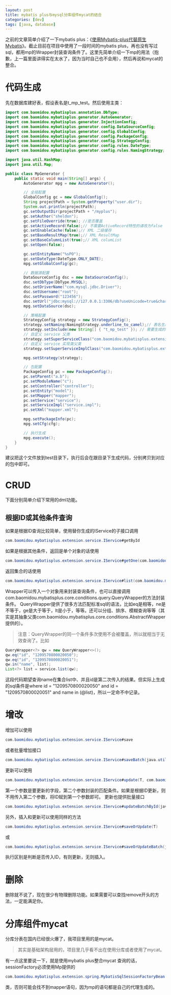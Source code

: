 ```yaml
---
layout: post
title: mybatis plus与mysql分库组件mycat的结合
categories: [dev]
tags: [java, database]
---
```


之前的文章简单介绍了一下mybatis plus：《[使用Mybatis-plus代替原生Mybatis](/mybatis-plus/)》。截止目前在项目中使用了一段时间的mybatis plus，再也没有写过sql，都用mp的Wrapper封装查询条件了。这里先简单介绍一下mp的用法（抱歉，上一篇里面讲得实在太水了，因为当时自己也不会用），然后再说和mycat的整合。

# 代码生成
先在数据库建好表，假设表名是t_mp_test。然后使用主类：
```java
import com.baomidou.mybatisplus.annotation.DbType;
import com.baomidou.mybatisplus.generator.AutoGenerator;
import com.baomidou.mybatisplus.generator.InjectionConfig;
import com.baomidou.mybatisplus.generator.config.DataSourceConfig;
import com.baomidou.mybatisplus.generator.config.GlobalConfig;
import com.baomidou.mybatisplus.generator.config.PackageConfig;
import com.baomidou.mybatisplus.generator.config.StrategyConfig;
import com.baomidou.mybatisplus.generator.config.rules.DateType;
import com.baomidou.mybatisplus.generator.config.rules.NamingStrategy;

import java.util.HashMap;
import java.util.Map;

public class MpGenerator {
    public static void main(String[] args) {
        AutoGenerator mpg = new AutoGenerator();

        // 全局配置
        GlobalConfig gc = new GlobalConfig();
        String projectPath = System.getProperty("user.dir");
        System.out.println(projectPath);
        gc.setOutputDir(projectPath + "/myplus");
        gc.setAuthor("sheldon");
        gc.setFileOverride(true); //是否覆盖
        gc.setActiveRecord(false);// 不需要ActiveRecord特性的请改为false
        gc.setEnableCache(false);// XML 二级缓存
        gc.setBaseResultMap(true);// XML ResultMap
        gc.setBaseColumnList(true);// XML columList
        gc.setOpen(false);

        gc.setEntityName("%sPO");
        gc.setDateType(DateType.ONLY_DATE);
        mpg.setGlobalConfig(gc);

        // 数据源配置
        DataSourceConfig dsc = new DataSourceConfig();
        dsc.setDbType(DbType.MYSQL);
        dsc.setDriverName("com.mysql.jdbc.Driver");
        dsc.setUsername("root");
        dsc.setPassword("123456");
        dsc.setUrl("jdbc:mysql://127.0.0.1:3306/db?useUnicode=true&characterEncoding=utf8&autoReconnect=true&zeroDateTimeBehavior=convertToNull&transformedBitIsBoolean=true&serverTimezone=GMT%2B8");
        mpg.setDataSource(dsc);

        // 策略配置
        StrategyConfig strategy = new StrategyConfig();
        strategy.setNaming(NamingStrategy.underline_to_camel);// 表名生成策略
        strategy.setInclude(new String[] { "t_mp_test" }); // 需要生成的表
        // 自定义 service 父类
        strategy.setSuperServiceClass("com.baomidou.mybatisplus.extension.service.IService");
        // 自定义 service 实现类父类
        strategy.setSuperServiceImplClass("com.baomidou.mybatisplus.extension.service.impl.ServiceImpl");

        mpg.setStrategy(strategy);

        // 包配置
        PackageConfig pc = new PackageConfig();
        pc.setParent("a.b");
        pc.setModuleName("c");
        pc.setController("controller");
        pc.setEntity("model");
        pc.setMapper("mapper");
        pc.setService("service");
        pc.setServiceImpl("service.impl");
        pc.setXml("mapper.xml");

        mpg.setPackageInfo(pc);
        mpg.setCfg(cfg);

        // 执行生成
        mpg.execute();
    }
}
```
建议把这个文件放到test目录下，执行后会在跟目录下生成代码，分别拷贝到对应的包中即可。

# CRUD
下面分别简单介绍下常用的dml功能。
## 根据ID或其他条件查询
如果是根据ID查询比较简单，使用替你生成的IService的子接口调用
```java 
com.baomidou.mybatisplus.extension.service.IService#getById
```
如果是根据其他条件，返回是单个对象的话使用
```java 
com.baomidou.mybatisplus.extension.service.IService#getOne(com.baomidou.mybatisplus.core.conditions.Wrapper<T>)
```
返回集合的话使用
```java 
com.baomidou.mybatisplus.extension.service.IService#list(com.baomidou.mybatisplus.core.conditions.Wrapper<T>)
```
Wrapper可以传入一个对象用来封装查询条件，也可以直接调用com.baomidou.mybatisplus.core.conditions.query.QueryWrapper的方法封装条件。
QueryWrapper提供了很多方法匹配标准sql的语法，比如eq是相等，ne是不等于，ge是大于等于，lt是小于，等等。还可以分组、排序、模糊查询等等（其实是其抽象父类com.baomidou.mybatisplus.core.conditions.AbstractWrapper提供的）。

> 注意：QueryWrapper的同一个条件多次使用不会被覆盖，所以就相当于无效查询了。比如

```java 
QueryWrapper<?> qw = new QueryWrapper<>();
qw.eq("id", "1209570800020050");
qw.eq("id", "1209570800020051");
qw.in("name", list);
List<?> list = service.list(qw);
```
这段代码期望查询name在集合list中、并且id是第二次传入的结果。但实际上生成的sql条件是where id = "1209570800020050" and id = "1209570800020051" and name in (@list)，所以一定命不中记录。

# 增改
增加可以使用
```java
com.baomidou.mybatisplus.extension.service.IService#save
```
或者批量增加接口
```java 
com.baomidou.mybatisplus.extension.service.IService#saveBatch(java.util.Collection<T>)
```
更新可以使用
```java 
com.baomidou.mybatisplus.extension.service.IService#update(T, com.baomidou.mybatisplus.core.conditions.Wrapper<T>)
```
第一个参数是要更新的字段，第二个参数封装的匹配条件。如果是根据ID更新，则不用传入第二个参数，将ID赋到第一个参数即可。
更新也提供批量接口
```java 
com.baomidou.mybatisplus.extension.service.IService#updateBatchById(java.util.Collection<T>)
```
另外，插入和更新可以使用同样的方法
```java 
com.baomidou.mybatisplus.extension.service.IService#saveOrUpdate(T)
```
或
```java
com.baomidou.mybatisplus.extension.service.IService#saveOrUpdateBatch(java.util.Collection<T>)
```
执行区别是判断是否传入ID，有则更新，无则插入。

# 删除
删除就不说了，现在很少有物理删除功能。如果需要可以查找remove开头的方法，一定能满足你。

# 分库组件mycat
分库分表在国内已经很火爆了，我项目里用的是mycat。

> 其实是基础架构层用的，项目里几乎看不出在使用分库或者使用了mycat。

有一点这里要说一下，就是使用mybatis plus整合mycat 查询的话，sessionFactory必须使用Mp提供的
```java
com.baomidou.mybatisplus.extension.spring.MybatisSqlSessionFactoryBean
```
类，否则可能会找不到mapper语句，因为mp的语句都是自己的代理生成的。